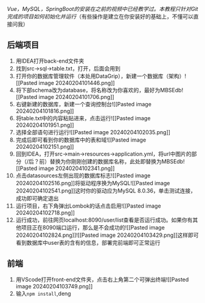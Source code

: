 *Vue，MySQL，SpringBoot的安装在之前的视频中已经教学过。本教程只针对Git完成的项目如何初始化并运行*（有些操作是建立在你安装好的基础上，不懂可以直接问我）
## 后端项目
1. 用IDEA打开back-end文件夹
2. 找到src->sql->table.txt，打开，后面会用到
3. 打开你的数据库管理软件（本处用DataGrip），新建一个数据库（架构）![[Pasted image 20240204101446.png]]
4. 将下部schema改为database，将名称改为你喜欢的，最好为MBSEdb![[Pasted image 20240204101706.png]]
5. 右键新建的数据库，新建一个查询控制台![[Pasted image 20240204101816.png]]
6. 将table.txt中的内容粘贴进来，点击运行![[Pasted image 20240204101951.png]]
7. 选择全部语句进行运行![[Pasted image 20240204102035.png]]
8. 完成后即可看到你的数据库中的表和域![[Pasted image 20240204102151.png]]
10. 回到IDEA，打开src->main->resources->application.yml，将url中图片的部分（/后？前）替换为你刚刚创建的数据库名称，此处即替换为MBSEdb![[Pasted image 20240204102341.png]]
11. 点击datasources左侧出现的数据库标志![[Pasted image 20240204102516.png]]将驱动程序换为MySQL![[Pasted image 20240204102541.png]]这时你的驱动应为MySQL 8.0.36，单击测试连接，成功即可确定退出
12. 运行项目，右下角弹出Lombok的话点击启用![[Pasted image 20240204102718.png]]
13. 运行成功，前往网页localhost:8090/user/list查看是否运行成功。如果你有其他项目正在8090端口运行，那么是不会成功的![[Pasted image 20240204102824.png]]![[Pasted image 20240204103429.png]]这样即可看到数据库中user表的含有的信息，部署完前端即可正常运行
## 前端
1. 用VScode打开front-end文件夹，点击右上角第二个可弹出终端![[Pasted image 20240204103749.png]]
2. 输入`npm install`,deng